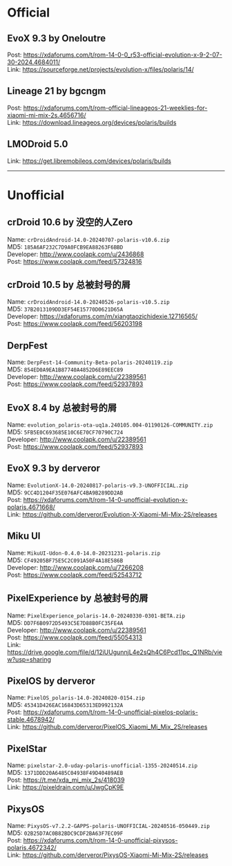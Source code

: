 # Official  

## EvoX 9.3 by Oneloutre  
Post: https://xdaforums.com/t/rom-14-0-0_r53-official-evolution-x-9-2-07-30-2024.4684011/  
Link: https://sourceforge.net/projects/evolution-x/files/polaris/14/  

## Lineage 21 by bgcngm  
Post: https://xdaforums.com/t/rom-official-lineageos-21-weeklies-for-xiaomi-mi-mix-2s.4656716/  
Link: https://download.lineageos.org/devices/polaris/builds

## LMODroid 5.0  
Link: https://get.libremobileos.com/devices/polaris/builds

-----------------------------------------

# Unofficial    

## crDroid 10.6 by 没空的人Zero  
Name: `crDroidAndroid-14.0-20240707-polaris-v10.6.zip`  
MD5: `185A6AF232C7D9A0FCB9EA88263F6BBD`  
Developer: http://www.coolapk.com/u/2436868  
Post: https://www.coolapk.com/feed/57324816  

## crDroid 10.5 by 总被封号的屑  
Name: `crDroidAndroid-14.0-20240526-polaris-v10.5.zip`  
MD5: `37B2013109DD3EF54E15770D0621D65A`  
Developer: https://xdaforums.com/m/xiangtaozichidexie.12716565/  
Post: https://www.coolapk.com/feed/56203198  

## DerpFest  
Name: `DerpFest-14-Community-Beta-polaris-20240119.zip`  
MD5: `854ED0A9EA1B87740A4852D6E89EEC89`  
Developer: http://www.coolapk.com/u/22389561  
Post: https://www.coolapk.com/feed/52937893  

## EvoX 8.4 by 总被封号的屑  
Name: `evolution_polaris-ota-uq1a.240105.004-01190126-COMMUNITY.zip`  
MD5: `5FB5E0C693685E10C6E70CF70790C724`  
Developer: http://www.coolapk.com/u/22389561  
Post: https://www.coolapk.com/feed/52937893  

## EvoX 9.3 by derveror  
Name: `EvolutionX-14.0-20240817-polaris-v9.3-UNOFFICIAL.zip`  
MD5: `9CC4D1204F35E076AFC4BA9B289DD2AB`  
Post: https://xdaforums.com/t/rom-14-0-unofficial-evolution-x-polaris.4671668/  
Link: https://github.com/derveror/Evolution-X-Xiaomi-Mi-Mix-2S/releases  

## Miku UI  
Name: `MikuUI-Udon-0.4.0-14.0-20231231-polaris.zip`  
MD5: `CF49205BF75E5C2C091A50F4A18E586B`  
Developer: http://www.coolapk.com/u/7266208  
Post: https://www.coolapk.com/feed/52543712  

## PixelExperience by 总被封号的屑  
Name: `PixelExperience_polaris-14.0-20240330-0301-BETA.zip`  
MD5: `DD7F6B0972D5493C5E7D88B0FC35FE4A`  
Developer: http://www.coolapk.com/u/22389561  
Post: https://www.coolapk.com/feed/55054313  
Link: https://drive.google.com/file/d/12iUUgunnjL4e2sQh4C6Pcd11pc_Q1NRb/view?usp=sharing   
 
## PixelOS by derveror  
Name: `PixelOS_polaris-14.0-20240820-0154.zip`  
MD5: `45341D426EAC16843D65313ED992132A`  
Post: https://xdaforums.com/t/rom-14-0-unofficial-pixelos-polaris-stable.4678942/  
Link: https://github.com/derveror/PixelOS_Xiaomi_Mi_Mix_2S/releases  

## PixelStar
Name: `pixelstar-2.0-uday-polaris-unofficial-1355-20240514.zip`  
MD5: `1371DDD20A6485C04938F49D40489AEB`  
Post: https://t.me/xda_mi_mix_2s/418039  
Link: https://pixeldrain.com/u/JwgCpK9E   

## PixysOS  
Name: `PixysOS-v7.2.2-GAPPS-polaris-UNOFFICIAL-20240516-050449.zip`  
MD5: `02B25D7AC0B82BDC9CDF2BA63F7EC09F`  
Post: https://xdaforums.com/t/rom-14-0-unofficial-pixysos-polaris.4672342/  
Link: https://github.com/derveror/PixysOS-Xiaomi-Mi-Mix-2S/releases  
